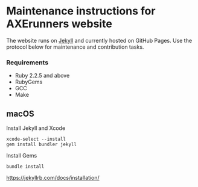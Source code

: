 # Maintenance instructions for AXErunners website

The website runs on [Jekyll](https://github.com/jekyll/jekyll) and currently hosted on GitHub Pages. Use the protocol below for maintenance and contribution tasks.

### Requirements
* Ruby 2.2.5 and above
* RubyGems
* GCC
* Make

## macOS
Install Jekyll and Xcode
```
xcode-select --install
gem install bundler jekyll
```
Install Gems
```
bundle install
```

https://jekyllrb.com/docs/installation/

